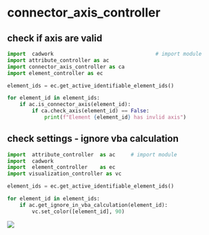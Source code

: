 # connector_axis_controller

## check if axis are valid

```python 
import  cadwork                                 # import module
import attribute_controller as ac
import connector_axis_controller as ca
import element_controller as ec

element_ids = ec.get_active_identifiable_element_ids()

for element_id in element_ids:
    if ac.is_connector_axis(element_id):
        if ca.check_axis(element_id) == False:
            print(f"Element {element_id} has invlid axis")
```

## check settings - ignore vba calculation
```python 
import  attribute_controller  as ac     # import module
import  cadwork
import  element_controller    as ec   
import visualization_controller as vc

element_ids = ec.get_active_identifiable_element_ids()

for element_id in element_ids:
    if ac.get_ignore_in_vba_calculation(element_id):
        vc.set_color([element_id], 90)

```

<noscript>
    <img src="https://analytics.cadwork.ca/ingress/e6b1702b-6224-4e93-94b7-9e4c2cd7ae06/pixel.gif">
</noscript>
<script defer src="https://analytics.cadwork.ca/ingress/e6b1702b-6224-4e93-94b7-9e4c2cd7ae06/script.js"></script>